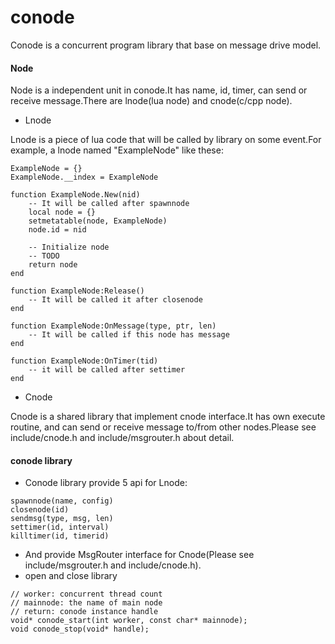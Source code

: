 conode
===================

Conode is a concurrent program library that base on message drive model. 

#### Node
Node is a independent unit in conode.It has name, id, timer, can send or receive message.There are lnode(lua node) and cnode(c/cpp node).
* Lnode

Lnode is a piece of lua code that will be called by library on some event.For example, a lnode named "ExampleNode" like these:
```
ExampleNode = {}
ExampleNode.__index = ExampleNode

function ExampleNode.New(nid)
	-- It will be called after spawnnode
	local node = {}
	setmetatable(node, ExampleNode)
	node.id = nid

	-- Initialize node
	-- TODO
	return node
end

function ExampleNode:Release()
	-- It will be called it after closenode 
end

function ExampleNode:OnMessage(type, ptr, len)
	-- It will be called if this node has message
end

function ExampleNode:OnTimer(tid)
	-- it will be called after settimer
end
```
* Cnode

Cnode is a shared library that implement cnode interface.It has own execute routine, and can send or receive message to/from other nodes.Please see include/cnode.h and include/msgrouter.h about detail.

#### conode library
* Conode library provide 5 api for Lnode:
```
spawnnode(name, config)
closenode(id)
sendmsg(type, msg, len)
settimer(id, interval)
killtimer(id, timerid)
```
* And provide MsgRouter interface for Cnode(Please see include/msgrouter.h and include/cnode.h).
* open and close library
```
// worker: concurrent thread count
// mainnode: the name of main node
// return: conode instance handle
void* conode_start(int worker, const char* mainnode);
void conode_stop(void* handle);
```
